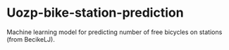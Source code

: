 # Uozp-bike-station-prediction
Machine learning model for predicting number of free bicycles on stations (from BecikeLJ).
